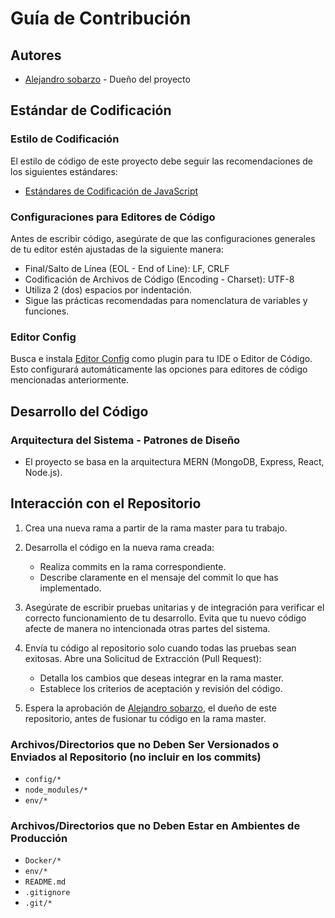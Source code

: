 # Guía de Contribución

## Autores

- [Alejandro sobarzo](@alesobDPL) - Dueño del proyecto 

## Estándar de Codificación

### Estilo de Codificación

El estilo de código de este proyecto debe seguir las recomendaciones de los siguientes estándares:
- [Estándares de Codificación de JavaScript](https://developer.mozilla.org/en-US/docs/MDN/Contribute/Guidelines/Code_guidelines/JavaScript)

### Configuraciones para Editores de Código

Antes de escribir código, asegúrate de que las configuraciones generales de tu editor estén ajustadas de la siguiente manera:

- Final/Salto de Línea (EOL - End of Line): LF, CRLF
- Codificación de Archivos de Código (Encoding - Charset): UTF-8
- Utiliza 2 (dos) espacios por indentación.
- Sigue las prácticas recomendadas para nomenclatura de variables y funciones.

### Editor Config

Busca e instala [Editor Config](https://editorconfig.org/) como plugin para tu IDE o Editor de Código. Esto configurará automáticamente las opciones para editores de código mencionadas anteriormente.

## Desarrollo del Código

### Arquitectura del Sistema - Patrones de Diseño

- El proyecto se basa en la arquitectura MERN (MongoDB, Express, React, Node.js).

## Interacción con el Repositorio

1. Crea una nueva rama a partir de la rama master para tu trabajo.

2. Desarrolla el código en la nueva rama creada:
    - Realiza commits en la rama correspondiente.
    - Describe claramente en el mensaje del commit lo que has implementado.

3. Asegúrate de escribir pruebas unitarias y de integración para verificar el correcto funcionamiento de tu desarrollo. Evita que tu nuevo código afecte de manera no intencionada otras partes del sistema.

4. Envía tu código al repositorio solo cuando todas las pruebas sean exitosas. Abre una Solicitud de Extracción (Pull Request):
    - Detalla los cambios que deseas integrar en la rama master.
    - Establece los criterios de aceptación y revisión del código.

5. Espera la aprobación de [Alejandro sobarzo](@alesobDPL), el dueño de este repositorio, antes de fusionar tu código en la rama master.

### Archivos/Directorios que no Deben Ser Versionados o Enviados al Repositorio (no incluir en los commits)

- `config/*`
- `node_modules/*`
- `env/*` 

### Archivos/Directorios que no Deben Estar en Ambientes de Producción

- `Docker/*`
- `env/*` 
- `README.md`
- `.gitignore`
- `.git/*`
